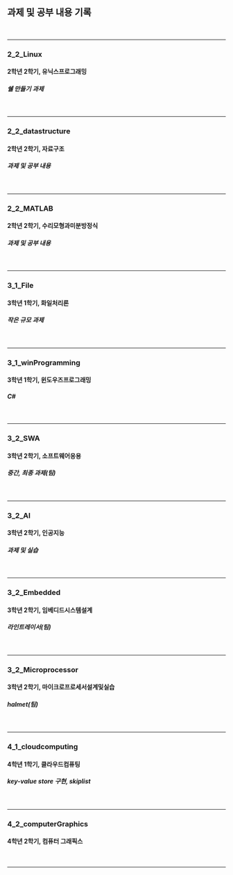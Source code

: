 ## 과제 및 공부 내용 기록

<br>

---

### 2_2_Linux
#### 2학년 2학기, 유닉스프로그래밍
##### 쉘 만들기 과제

<br>

---

### 2_2_datastructure
#### 2학년 2학기, 자료구조
##### 과제 및 공부 내용

<br>

---

### 2_2_MATLAB
#### 2학년 2학기, 수리모형과미분방정식
##### 과제 및 공부 내용

<br>

---

### 3_1_File
#### 3학년 1학기, 화일처리론
##### 작은 규모 과제

<br>

---

### 3_1_winProgramming
#### 3학년 1학기, 윈도우즈프로그래밍
##### C#

<br>

---

### 3_2_SWA
#### 3학년 2학기, 소프트웨어응용
##### 중간, 최종 과제(팀)

<br>

---

### 3_2_AI
#### 3학년 2학기, 인공지능
##### 과제 및 실습

<br>

---

### 3_2_Embedded
#### 3학년 2학기, 임베디드시스템설계
##### 라인트레이서(팀)

<br>

---

### 3_2_Microprocessor
#### 3학년 2학기, 마이크로프로세서설계및실습
##### halmet(팀)

<br>

---

### 4_1_cloudcomputing
#### 4학년 1학기, 클라우드컴퓨팅
##### key-value store 구현, skiplist

<br>

---

### 4_2_computerGraphics
#### 4학년 2학기, 컴퓨터 그래픽스

<br>

---